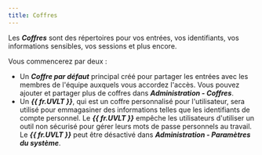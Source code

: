 ```yaml
---
title: Coffres
---
```

Les ***Coffres*** sont des répertoires pour vos entrées, vos identifiants, vos informations sensibles, vos sessions et plus encore.  

Vous commencerez par deux :  

* Un ***Coffre par défaut*** principal créé pour partager les entrées avec les membres de l'équipe auxquels vous accordez l'accès. Vous pouvez ajouter et partager plus de coffres dans ***Administration - Coffres***.  
* Un ***{{ fr.UVLT }}***, qui est un coffre personnalisé pour l'utilisateur, sera utilisé pour emmagasiner des informations telles que les identifiants de compte personnel. Le ***{{ fr.UVLT }}*** empêche les utilisateurs d'utiliser un outil non sécurisé pour gérer leurs mots de passe personnels au travail. Le ***{{ fr.UVLT }}*** peut être désactivé dans ***Administration - Paramètres du système***.
